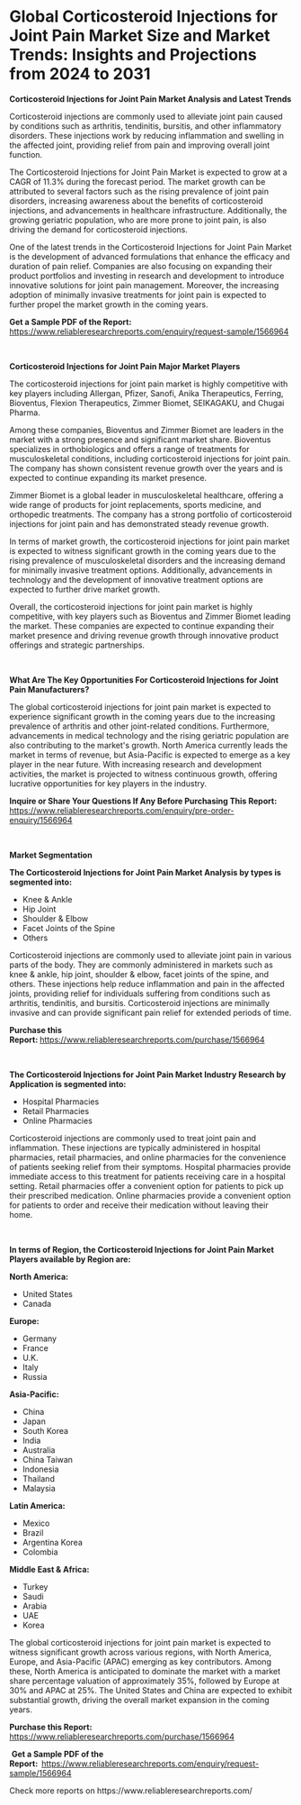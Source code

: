 <p><h1>Global Corticosteroid Injections for Joint Pain Market Size and Market Trends: Insights and Projections from 2024 to 2031</h1></p><p><strong>Corticosteroid Injections for Joint Pain Market Analysis and Latest Trends</strong></p>
<p><p>Corticosteroid injections are commonly used to alleviate joint pain caused by conditions such as arthritis, tendinitis, bursitis, and other inflammatory disorders. These injections work by reducing inflammation and swelling in the affected joint, providing relief from pain and improving overall joint function. </p><p>The Corticosteroid Injections for Joint Pain Market is expected to grow at a CAGR of 11.3% during the forecast period. The market growth can be attributed to several factors such as the rising prevalence of joint pain disorders, increasing awareness about the benefits of corticosteroid injections, and advancements in healthcare infrastructure. Additionally, the growing geriatric population, who are more prone to joint pain, is also driving the demand for corticosteroid injections.</p><p>One of the latest trends in the Corticosteroid Injections for Joint Pain Market is the development of advanced formulations that enhance the efficacy and duration of pain relief. Companies are also focusing on expanding their product portfolios and investing in research and development to introduce innovative solutions for joint pain management. Moreover, the increasing adoption of minimally invasive treatments for joint pain is expected to further propel the market growth in the coming years.</p></p>
<p><strong>Get a Sample PDF of the Report:&nbsp;</strong> <a href="https://www.reliableresearchreports.com/enquiry/request-sample/1566964">https://www.reliableresearchreports.com/enquiry/request-sample/1566964</a></p>
<p>&nbsp;</p>
<p><strong>Corticosteroid Injections for Joint Pain Major Market Players</strong></p>
<p><p>The corticosteroid injections for joint pain market is highly competitive with key players including Allergan, Pfizer, Sanofi, Anika Therapeutics, Ferring, Bioventus, Flexion Therapeutics, Zimmer Biomet, SEIKAGAKU, and Chugai Pharma.</p><p>Among these companies, Bioventus and Zimmer Biomet are leaders in the market with a strong presence and significant market share. Bioventus specializes in orthobiologics and offers a range of treatments for musculoskeletal conditions, including corticosteroid injections for joint pain. The company has shown consistent revenue growth over the years and is expected to continue expanding its market presence.</p><p>Zimmer Biomet is a global leader in musculoskeletal healthcare, offering a wide range of products for joint replacements, sports medicine, and orthopedic treatments. The company has a strong portfolio of corticosteroid injections for joint pain and has demonstrated steady revenue growth.</p><p>In terms of market growth, the corticosteroid injections for joint pain market is expected to witness significant growth in the coming years due to the rising prevalence of musculoskeletal disorders and the increasing demand for minimally invasive treatment options. Additionally, advancements in technology and the development of innovative treatment options are expected to further drive market growth.</p><p>Overall, the corticosteroid injections for joint pain market is highly competitive, with key players such as Bioventus and Zimmer Biomet leading the market. These companies are expected to continue expanding their market presence and driving revenue growth through innovative product offerings and strategic partnerships.</p></p>
<p>&nbsp;</p>
<p><strong>What Are The Key Opportunities For Corticosteroid Injections for Joint Pain Manufacturers?</strong></p>
<p><p>The global corticosteroid injections for joint pain market is expected to experience significant growth in the coming years due to the increasing prevalence of arthritis and other joint-related conditions. Furthermore, advancements in medical technology and the rising geriatric population are also contributing to the market's growth. North America currently leads the market in terms of revenue, but Asia-Pacific is expected to emerge as a key player in the near future. With increasing research and development activities, the market is projected to witness continuous growth, offering lucrative opportunities for key players in the industry.</p></p>
<p><strong>Inquire or Share Your Questions If Any Before Purchasing This Report:</strong> <a href="https://www.reliableresearchreports.com/enquiry/pre-order-enquiry/1566964">https://www.reliableresearchreports.com/enquiry/pre-order-enquiry/1566964</a></p>
<p>&nbsp;</p>
<p><strong>Market Segmentation</strong></p>
<p><strong>The Corticosteroid Injections for Joint Pain Market Analysis by types is segmented into:</strong></p>
<p><ul><li>Knee & Ankle</li><li>Hip Joint</li><li>Shoulder & Elbow</li><li>Facet Joints of the Spine</li><li>Others</li></ul></p>
<p><p>Corticosteroid injections are commonly used to alleviate joint pain in various parts of the body. They are commonly administered in markets such as knee & ankle, hip joint, shoulder & elbow, facet joints of the spine, and others. These injections help reduce inflammation and pain in the affected joints, providing relief for individuals suffering from conditions such as arthritis, tendinitis, and bursitis. Corticosteroid injections are minimally invasive and can provide significant pain relief for extended periods of time.</p></p>
<p><strong>Purchase this Report:&nbsp;</strong><a href="https://www.reliableresearchreports.com/purchase/1566964">https://www.reliableresearchreports.com/purchase/1566964</a></p>
<p>&nbsp;</p>
<p><strong>The Corticosteroid Injections for Joint Pain Market Industry Research by Application is segmented into:</strong></p>
<p><ul><li>Hospital Pharmacies</li><li>Retail Pharmacies</li><li>Online Pharmacies</li></ul></p>
<p><p>Corticosteroid injections are commonly used to treat joint pain and inflammation. These injections are typically administered in hospital pharmacies, retail pharmacies, and online pharmacies for the convenience of patients seeking relief from their symptoms. Hospital pharmacies provide immediate access to this treatment for patients receiving care in a hospital setting. Retail pharmacies offer a convenient option for patients to pick up their prescribed medication. Online pharmacies provide a convenient option for patients to order and receive their medication without leaving their home.</p></p>
<p>&nbsp;</p>
<p><strong>In terms of Region, the Corticosteroid Injections for Joint Pain Market Players available by Region are:</strong></p>
<p>
    <p> <strong> North America: </strong>
        <ul>
            <li>United States</li>
            <li>Canada</li>
        </ul>
        </p> 
    <p> <strong> Europe: </strong>
        <ul>
            <li>Germany</li>
            <li>France</li>
            <li>U.K.</li>
            <li>Italy</li>
            <li>Russia</li>
        </ul>
        </p> 
    <p> <strong> Asia-Pacific: </strong>
        <ul>
            <li>China</li>
            <li>Japan</li>
            <li>South Korea</li>
            <li>India</li>
            <li>Australia</li>
            <li>China Taiwan</li>
            <li>Indonesia</li>
            <li>Thailand</li>
            <li>Malaysia</li>
        </ul>
        </p> 
    <p> <strong> Latin America: </strong>
        <ul>
            <li>Mexico</li>
            <li>Brazil</li>
            <li>Argentina Korea</li>
            <li>Colombia</li>
        </ul>
        </p> 
    <p> <strong> Middle East & Africa: </strong>
        <ul>
            <li>Turkey</li>
            <li>Saudi</li>
            <li>Arabia</li>
            <li>UAE</li>
            <li>Korea</li>
        </ul>
    </p>
    </p>
<p><p>The global corticosteroid injections for joint pain market is expected to witness significant growth across various regions, with North America, Europe, and Asia-Pacific (APAC) emerging as key contributors. Among these, North America is anticipated to dominate the market with a market share percentage valuation of approximately 35%, followed by Europe at 30% and APAC at 25%. The United States and China are expected to exhibit substantial growth, driving the overall market expansion in the coming years.</p></p>
<p><strong>Purchase this Report: </strong><a href="https://www.reliableresearchreports.com/purchase/1566964">https://www.reliableresearchreports.com/purchase/1566964</a></p>
<p>&nbsp;<strong>Get a Sample PDF of the Report:&nbsp;&nbsp;</strong><a href="https://www.reliableresearchreports.com/enquiry/request-sample/1566964">https://www.reliableresearchreports.com/enquiry/request-sample/1566964</a></p>
<p><strong></strong></p>
<p>Check more reports on https://www.reliableresearchreports.com/</p>